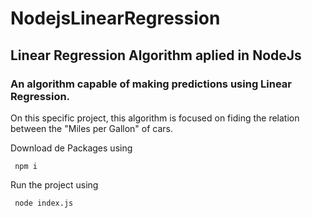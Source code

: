 # NodejsLinearRegression

## Linear Regression Algorithm aplied in NodeJs


### An algorithm capable of making predictions using Linear Regression.
On this specific project, this algorithm is focused on fiding the relation between the "Miles per Gallon" of cars.

Download de Packages using
``` 
 npm i
```

Run the project using

```
 node index.js
```
